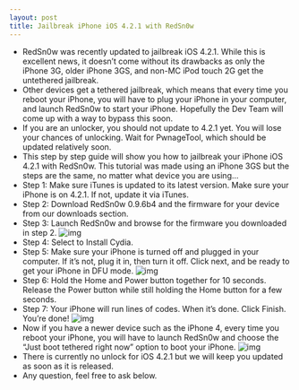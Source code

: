 ```yaml
---
layout: post
title: Jailbreak iPhone iOS 4.2.1 with RedSn0w
---
```

* RedSn0w was recently updated to jailbreak iOS 4.2.1. While this is excellent news, it doesn’t come without its drawbacks as only the iPhone 3G, older iPhone 3GS, and non-MC iPod touch 2G get the untethered jailbreak.
* Other devices get a tethered jailbreak, which means that every time you reboot your iPhone, you will have to plug your iPhone in your computer, and launch RedSn0w to start your iPhone. Hopefully the Dev Team will come up with a way to bypass this soon.
* If you are an unlocker, you should not update to 4.2.1 yet. You will lose your chances of unlocking. Wait for PwnageTool, which should be updated relatively soon.
* This step by step guide will show you how to jailbreak your iPhone iOS 4.2.1 with RedSn0w. This tutorial was made using an iPhone 3GS but the steps are the same, no matter what device you are using…
* Step 1: Make sure iTunes is updated to its latest version. Make sure your iPhone is on 4.2.1. If not, update it via iTunes.
* Step 2: Download RedSn0w 0.9.6b4 and the firmware for your device from our downloads section.
* Step 3: Launch RedSn0w and browse for the firmware you downloaded in step 2.
![img](http://media.idownloadblog.com/wp-content/uploads/2010/11/RedSn0w-Browse-Firmware.png)
* Step 4: Select to Install Cydia.
* Step 5: Make sure your iPhone is turned off and plugged in your computer. If it’s not, plug it in, then turn it off. Click next, and be ready to get your iPhone in DFU mode.
![img](http://media.idownloadblog.com/wp-content/uploads/2010/11/RedSn0w-Turn-off.png)
* Step 6: Hold the Home and Power button together for 10 seconds. Release the Power button while still holding the Home button for a few seconds.
* Step 7: Your iPhone will run lines of codes. When it’s done. Click Finish. You’re done!
![img](http://media.idownloadblog.com/wp-content/uploads/2010/11/Cydia-iOS-4.2.1.png)
* Now if you have a newer device such as the iPhone 4, every time you reboot your iPhone, you will have to launch RedSn0w and choose the “Just boot tethered right now” option to boot your iPhone.
![img](http://media.idownloadblog.com/wp-content/uploads/2010/11/RedSn0w-Boot-Tether.png)
* There is currently no unlock for iOS 4.2.1 but we will keep you updated as soon as it is released.
* Any question, feel free to ask below.

